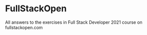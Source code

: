 # FullStackOpen
All answers to the exercises in Full Stack Developer 2021 course on fullstackopen.com
